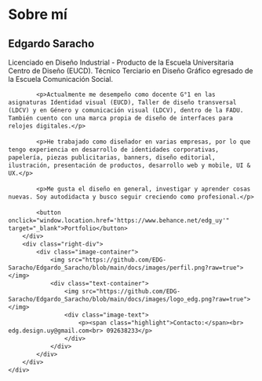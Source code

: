 # Sobre mí
## Edgardo Saracho 
<div class="container_about">
        <!-- Div izquierdo con texto y botón -->
        <div class="left-div">
            <p><span class="highlight">Licenciado en Diseño Industrial - Producto</span> de la Escuela Universitaria Centro de Diseño (EUCD). <span class="highlight">Técnico Terciario en Diseño Gráfico</span> egresado de la Escuela Comunicación Social.</p>

            <p>Actualmente me desempeño como docente G°1 en las asignaturas Identidad visual (EUCD), Taller de diseño transversal (LDCV) y en Género y comunicación visual (LDCV), dentro de la FADU. También cuento con una marca propia de diseño de interfaces para relojes digitales.</p>

            <p>He trabajado como diseñador en varias empresas, por lo que tengo experiencia en desarrollo de identidades corporativas, papelería, piezas publicitarias, banners, diseño editorial, ilustración, presentación de productos, desarrollo web y mobile, UI & UX.</p>

            <p>Me gusta el diseño en general, investigar y aprender cosas nuevas. Soy autodidacta y busco seguir creciendo como profesional.</p>

            <button onclick="window.location.href='https://www.behance.net/edg_uy'" target="_blank">Portfolio</button>
        </div>
        <div class="right-div">
            <div class="image-container">
                <img src="https://github.com/EDG-Saracho/Edgardo_Saracho/blob/main/docs/images/perfil.png?raw=true"></img>
                <div class="text-container">
                    <img src="https://github.com/EDG-Saracho/Edgardo_Saracho/blob/main/docs/images/logo_edg.png?raw=true"></img>
                    <div class="image-text">
                        <p><span class="highlight">Contacto:</span><br> edg.design.uy@gmail.com<br> 092638233</p>
                    </div>
                </div>
            </div>
        </div>
    </div>

   

    



